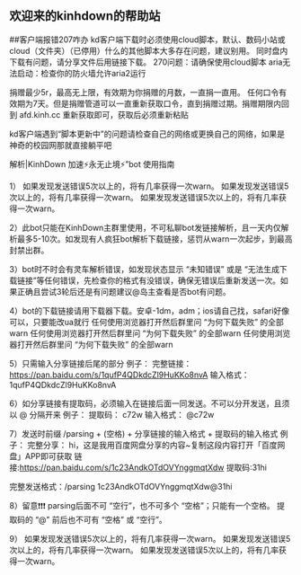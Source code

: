 ## 欢迎来的kinhdown的帮助站

##客户端报错207咋办
kd客户端下载时必须使用cloud脚本，默认、数码小站或cloud（文件夹）（已停用）什么的其他脚本大多存在问题，建议别用。
同时盘内下载有问题，请分享文件后用链接下载。
270问题：请确保使用cloud脚本
aria无法启动：检查你的防火墙允许aria2运行


捐赠最少5r，最高无上限，有效期为你捐赠的月数，一直捐一直用。
任何口令有效期为7天。但是捐赠管道可以一直重新获取口令，直到捐赠过期。捐赠期限内回到 afd.kinh.cc 重新获取即可，获取后必须重新粘贴



kd客户端遇到“脚本更新中”的问题请检查自己的网络或更换自己的网络，如果是神奇的校园网那就直接躺平吧




解析|KinhDown 加速⚡️永无止境⚡️”bot 使用指南

1）
如果发现发送错误5次以上的，将有几率获得一次warn。
如果发现发送错误5次以上的，将有几率获得一次warn。
如果发现发送错误5次以上的，将有几率获得一次warn。

2）此bot只能在KinhDown主群里使用，不可私聊bot发链接解析，且一天内仅解析最多5-10次。如发现有人疯狂bot解析下载链接，惩罚从warn一次起步，到最高封禁出群。

3）bot时不时会有灵车解析错误，如发现状态显示 “未知错误” 或是 “无法生成下载链接”等任何错误，先检查你的格式有没错误，确保无错误后重新发送一次。如果正确且尝试3轮后还是有问题建议@岛主查看是否bot有问题。

4）bot的下载链接请用下载器下载。安卓-1dm，adm；ios请自己找，safari好像可以，只要能改ua就行
任何使用浏览器打开然后群里问 “为何下载失败” 的全部warn
任何使用浏览器打开然后群里问 “为何下载失败” 的全部warn
任何使用浏览器打开然后群里问 “为何下载失败” 的全部warn

5）只需输入分享链接后尾的部分
例子： 
完整链接： https://pan.baidu.com/s/1qufP4QDkdcZl9HuKKo8nvA 
输入格式： 1qufP4QDkdcZl9HuKKo8nvA

6）如分享链接有提取码，必须输入在链接后面一同发送。不可以分开发送，且须以 @ 分隔开来
例子：
提取码： c72w
输入格式： @c72w

7）发送时前缀 /parsing + (空格) + 分享链接的输入格式 + 提取码的输入格式
例子：
完整分享：
hi，这是我用百度网盘分享的内容~复制这段内容打开「百度网盘」APP即可获取 
链接:https://pan.baidu.com/s/1c23AndkOTdOVYnggmqtXdw 
提取码:31hi

完整发送格式：/parsing 1c23AndkOTdOVYnggmqtXdw@31hi

8）留意❗️❗️❗️
parsing后面不可 “空行”，也不可多个 “空格”；只能有一个空格。
提取码的 “@” 前后也不可有 “空格” 或 “空行”。

9）
如果发现发送错误5次以上的，将有几率获得一次warn。
如果发现发送错误5次以上的，将有几率获得一次warn。
如果发现发送错误5次以上的，将有几率获得一次warn。
